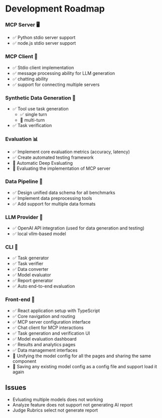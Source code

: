 # Development Roadmap

### MCP Server 🖥️
- ✅ Python stdio server support
- ✅ node.js stdio server support

### MCP Client 🤖
- ✅ Stdio client implementation
- ✅ message processing ability for LLM generation
- ✅ chatting ability
- ✅ support for connecting multiple servers

### Synthetic Data Generation 📝
- ✅ Tool use task generation
    - ✅ single turn
    - 🔲 multi-turn
- ✅ Task verification

### Evaluation 📊
- ✅ Implement core evaluation metrics (accuracy, latency)
- ✅ Create automated testing framework
- 🔲 Automatic Deep Evaluating 
- 🔲 Evaluating the implementation of MCP server

### Data Pipeline 🔄
- ✅ Design unified data schema for all benchmarks
- ✅ Implement data preprocessing tools
- ✅ Add support for multiple data formats

### LLM Provider 🧠
- ✅ OpenAI API integration (used for data generation and testing)
- ✅ local vllm-based model 

### CLI 🔧
- ✅ Task generator
- ✅ Task verifier
- ✅ Data converter
- ✅ Model evaluator
- ✅ Report generator
- ✅ Auto end-to-end evaluation

### Front-end 🎨
- ✅ React application setup with TypeScript
- ✅ Core navigation and routing
- ✅ MCP server configuration interface
- ✅ Chat client for MCP interactions
- ✅ Task generation and verification UI
- ✅ Model evaluation dashboard
- ✅ Results and analytics pages
- ✅ Data management interfaces
- 🔲 Unifying the model config for all the pages and sharing the same component
- 🔲 Saving any existing model config as a config file and support load it again

## Issues
- Evluating multiple models does not working
- Analyze feature does not support not generating AI report
- Judge Rubrics select not generate report